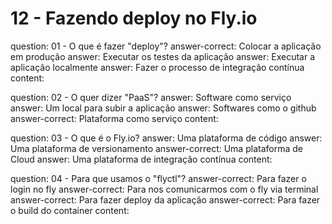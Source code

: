 # 12 - Fazendo deploy no Fly.io

<?quiz?>
question: 01 - O que é fazer "deploy"?
answer-correct: Colocar a aplicação em produção
answer: Executar os testes da aplicação
answer: Executar a aplicação localmente
answer: Fazer o processo de integração contínua
content:
<?/quiz?>

<?quiz?>
question: 02 - O quer dizer "PaaS"?
answer: Software como serviço
answer: Um local para subir a aplicação
answer: Softwares como o github
answer-correct: Plataforma como serviço
content:
<?/quiz?>

<?quiz?>
question: 03 - O que é o Fly.io?
answer: Uma plataforma de código
answer: Uma plataforma de versionamento
answer-correct: Uma plataforma de Cloud
answer: Uma plataforma de integração contínua
content:
<?/quiz?>

<?quiz?>
question: 04 - Para que usamos o "flyctl"?
answer-correct: Para fazer o login no fly
answer-correct: Para nos comunicarmos com o fly via terminal
answer-correct: Para fazer deploy da aplicação
answer-correct: Para fazer o build do container
content:
<?/quiz?>

